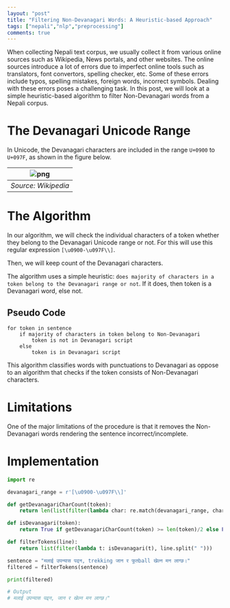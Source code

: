 ```yaml
---
layout: "post"
title: "Filtering Non-Devanagari Words: A Heuristic-based Approach"
tags: ["nepali","nlp","preprocessing"]
comments: true
---
```


When collecting Nepali text corpus, we usually collect it from various online sources such as Wikipedia, News portals, and other websites. The online sources introduce a lot of errors due to imperfect online tools such as translators, font convertors, spelling checker, etc. Some of these errors include typos, spelling mistakes, foreign words, incorrect symbols. Dealing with these errors poses a challenging task. In this post, we will look at a simple heuristic-based algorithm to filter Non-Devanagari words from a Nepali corpus.

# The Devanagari Unicode Range

In Unicode, the Devanagari characters are included in the range `U+0900` to `U+097F`, as shown in the figure below. 

| ![png](../../images/wikipediaunicodetable.png) | 
|:--:| 
| *Source: Wikipedia* |

# The Algorithm

In our algorithm, we will check the individual characters of a token whether they belong to the Devanagari Unicode range or not. For this will use this regular expression `[\u0900-\u097F\\]`.

Then, we will keep count of the Devanagari characters.

The algorithm uses a simple heuristic: `does majority of characters in a token belong to the Devanagari range or not`. If it does, then token is a Devanagari word, else not.

## Pseudo Code

```
for token in sentence
    if majority of characters in token belong to Non-Devanagari  
        token is not in Devanagari script
    else
	    token is in Devanagari script
```

This algorithm classifies words with punctuations to Devanagari as oppose to an algorithm that checks if the token consists of Non-Devanagari characters.

# Limitations

One of the major limitations of the procedure is that it removes the Non-Devanagari words rendering the sentence incorrect/incomplete.

# Implementation

```python
import re

devanagari_range = r'[\u0900-\u097F\\]'

def getDevanagariCharCount(token):
    return len(list(filter(lambda char: re.match(devanagari_range, char), (char for char in token))))

def isDevanagari(token):
    return True if getDevanagariCharCount(token) >= len(token)/2 else False 

def filterTokens(line):
    return list(filter(lambda t: isDevanagari(t), line.split(" ")))

sentence = "मलाई उपन्यास पढ्न, trekking जान र फूतball खेल्न मन लाग्छ।"
filtered = filterTokens(sentence)

print(filtered)

# Output
# मलाई उपन्यास पढ्न, जान र खेल्न मन लाग्छ।"
```



